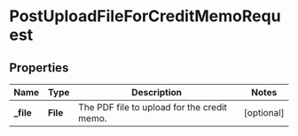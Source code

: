 

# PostUploadFileForCreditMemoRequest


## Properties

| Name | Type | Description | Notes |
|------------ | ------------- | ------------- | -------------|
|**_file** | **File** | The PDF file to upload for the credit memo.  |  [optional] |



